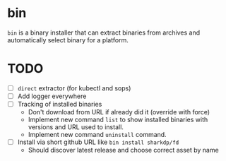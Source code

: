 bin
===

`bin` is a binary installer that can extract binaries from archives and
automatically select binary for a platform.

TODO
====

- [ ] `direct` extractor (for kubectl and sops)
- [ ] Add logger everywhere
- [ ] Tracking of installed binaries
    * Don't download from URL if already did it (override with force)
    * Implement new command `list` to show installed binaries with versions and
      URL used to install.
    * Implement new command `uninstall` command.
- [ ] Install via short github URL like `bin install sharkdp/fd`
    * Should discover latest release and choose correct asset by name
